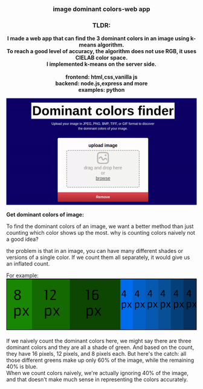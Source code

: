 <center>
<h3>image dominant colors-web app</h3>
<h3>TLDR:</h3>
<P><strong>I made a web app that can find the 3 dominant colors in an image using k-means algorithm.<br>
  To reach a good level of accuracy, the algorithm does not use RGB, it uses CIELAB color space.<br>
   I implemented k-means on the server side.<br><br>
frontend: html,css,vanilla js<br>
backend: node.js,express and more<br>
examples: python<br>
</strong>
</P>
  </center>
<img src="example.gif" alt="animated" /><br>

<strong>Get dominant colors of image:</strong>
<p>
To find the dominant colors of an image, we want a better method than just counting which color shows up the most.  why is counting colors naively not a good idea?
  
the problem is that in an image, you can have many different shades or versions of a single color. If we count them all separately, it would give us an inflated count.

For example:
<img src="1.png" alt="animated" /><br><br>
If we naively count the dominant colors here, we might say there are three dominant colors and they are all a shade of green. And based on the count, they have 16 pixels, 12 pixels, and 8 pixels each. But here's the catch: all those different greens make up only 60% of the image, while the remaining 40% is blue.<br>
When we count colors naively, we're actually ignoring 40% of the image, and that doesn't make much sense in representing the colors accurately.
</p>
